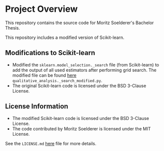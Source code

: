 # Project Overview

This repository contains the source code for Moritz Soelderer's Bachelor Thesis.

This repository includes a modified version of Scikit-learn.

## Modifications to Scikit-learn
- Modified the `sklearn.model_selection._search` file (from Scikit-learn) to add the output
    of all used estimators after performing grid search. The modified file can be found
    [here](./qualitative_analysis/_search_modified.py) `qualitative_analysis._search_modified.py`.
- The original Scikit-learn code is licensed under the BSD 3-Clause License.

## License Information
- The modified Scikit-learn code is licensed under the BSD 3-Clause License.
- The code contributed by Moritz Soelderer is licensed under the MIT License.

See the `LICENSE.md` [here](./LICENSE.md) file for more details.
